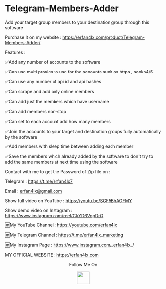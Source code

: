 # Telegram-Members-Adder
Add your target group members to your destination group through this software

Purchase it on my website : https://erfan4lx.com/product/Telegram-Members-Adder/

Features :

✅Add any number of accounts to the software

✅Can use multi proxies to use for the accounts such as https , socks4/5

✅Can use any number of api id and api hashes

✅Can scrape and add only online members

✅Can add just the members which have username

✅Can add members non-stop

✅Can set to each account add how many members

✅Join the accounts to your target and destination groups fully automatically by the software

✅Add members with sleep time between adding each member

✅Save the members which already added by the software to don't try to add the same members at next time using the software

Contact with me to get the Password of Zip file on :

 Telegram : https://t.me/erfan4lx7
  
 Email : erfan4lx@gmail.com

Show full video on YouTube : https://youtu.be/SGF5BhAOFMY

Show demo video on Instagram : https://www.instagram.com/reel/CkYD6VopDrQ
 
🆔My YouTube Channel : https://youtube.com/erfan4lx

🆔My Telegram Channel : https://t.me/erfan4lx_marketing

🆔My Instagram Page : https://www.instagram.com/_erfan4lx_/

 MY OFFICIAL WEBSITE : https://erfan4lx.com

<p align="center">
  Follow Me On
</p>
<p align="center">
  <a href="https://www.youtube.com/c/erfan4lx?sub_confirmation=1">
    <img src="https://www.iconsdb.com/icons/preview/black/youtube-4-xxl.png" width="40" height="40">
  </a>
</p>
